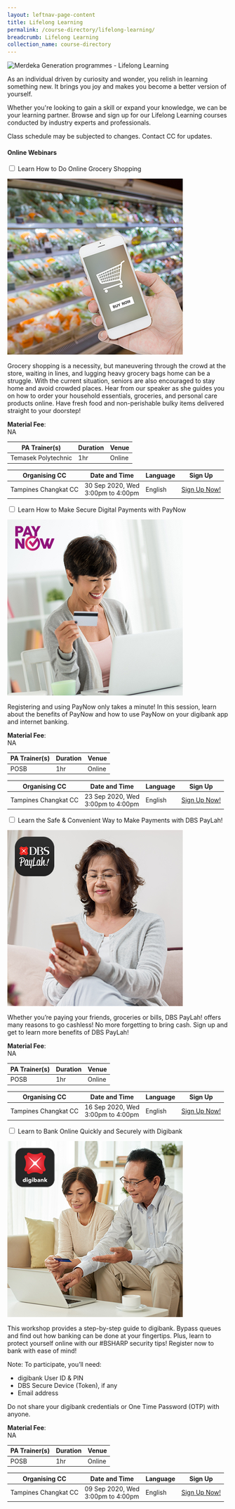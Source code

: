```yaml
---
layout: leftnav-page-content
title: Lifelong Learning
permalink: /course-directory/lifelong-learning/
breadcrumb: Lifelong Learning
collection_name: course-directory
---
```


<div class="courseAccordion">
	<div class="cdDesc">
		<p><img src="/images/course-directory/cd-banner-lifelonglearning.png" alt="Merdeka Generation programmes - Lifelong Learning"></p>
		<p>As an individual driven by curiosity and wonder, you relish in learning something new. It brings you joy and makes you become a better version of yourself.</p>
		<p>Whether you're looking to gain a skill or expand your knowledge, we can be your learning partner. Browse and sign up for our Lifelong Learning courses conducted by industry experts and professionals.</p>
		<p>Class schedule may be subjected to changes. Contact CC for updates.</p>
    </div>
	<div class="row">
		<div class="col">
			<div class="tabs lifelongLearning">
				<h4 id="online-webinars"><strong>Online Webinars</strong></h4>	
				<div class="tab">
					<a name="learnhowtodoonlinegroceryshoppingonlinewebinars"></a>
					<input type="checkbox" id="chck2020onlinewebinars_1">
					<label class="tab-label" for="chck2020onlinewebinars_1">Learn How to Do Online Grocery Shopping</label>
					<div class="tab-content">
						<div class="img-desc-container">
							<div class="img-container-left">
								<p><img src="/images/course-directory/lifelong-learning/tbn-learn-how-to-do-online-grocery-shopping-online-webinars.jpg" alt="Learn How to Do Online Grocery Shopping"></p>
							</div>
							<div class="desc-container-right">
								<p>Grocery shopping is a necessity, but maneuvering through the crowd at the store, waiting in lines, and lugging heavy grocery bags home can be a struggle. With the current situation, seniors are also encouraged to stay home and avoid crowded places. Hear from our speaker as she guides you on how to order your household essentials, groceries, and personal care products online. Have fresh food and non-perishable bulky items delivered straight to your doorstep!</p>
								<p class="desc_extra"><strong>Material Fee</strong>:<br>NA</p>		
							</div>
						</div>
					</div>
					<div class="tab-content">
						<div class="tbl-wrap"><table class="tbl tblsimpresp tblonline2">
							<thead>
								<tr>
									<th scope="col" class="tbl-subhdr">PA Trainer(s)</th>
									<th scope="col" class="tbl-subhdr">Duration</th>
									<th scope="col" class="tbl-subhdr">Venue</th>
								</tr>
							</thead>
							<tbody>
								<tr>
									<td data-label="PA Trainer(s):" class="tbl-conval">Temasek Polytechnic</td>
									<td data-label="Duration:" class="tbl-conval">1hr</td>
									<td data-label="Venue:" class="tbl-conval">Online</td>
								</tr>
							</tbody>
						</table></div>
					</div>
					<div class="tab-content">
						<div class="tbl-wrap"><table class="tbl tblsimpresp tblonline">
							<thead>
								<tr>
									<th scope="col" class="tbl-subhdr">Organising CC</th>
									<th scope="col" class="tbl-subhdr">Date and Time</th>
									<th scope="col" class="tbl-subhdr">Language</th>
									<th scope="col" class="tbl-subhdr">Sign Up</th>
								</tr>
							</thead>
							<tbody>
								<tr>
									<td data-label="Organising CC:" class="tbl-conval">Tampines Changkat CC</td>
									<td data-label="Date and Time:" class="tbl-conval">30 Sep 2020, Wed<br>3:00pm to 4:00pm</td>
									<td data-label="Language:" class="tbl-conval">English</td>
									<td data-label="Sign Up:" class="tbl-conval"><a href="https://www.onepa.gov.sg/class/details/c026803663" target="_blank" onclick="ga('send', 'event', 'Course Directory Links', 'Click-link','PA Sign Up', 'c026803663');">Sign Up Now!</a></td>
								</tr>
							</tbody>
						</table></div>
					</div>
				</div>	
				<div class="tab">
					<a name="learnhowtomakesecuredigitalpaymentswithpaynowonlinewebinars"></a>
					<input type="checkbox" id="chck2020onlinewebinars_2">
					<label class="tab-label" for="chck2020onlinewebinars_2">Learn How to Make Secure Digital Payments with PayNow</label>
					<div class="tab-content">
						<div class="img-desc-container">
							<div class="img-container-left">
								<p><img src="/images/course-directory/lifelong-learning/tbn-learn-how-to-make-secure-digital-payments-with-paynow-online-webinars.jpg" alt="Learn How to Make Secure Digital Payments with PayNow"></p>
							</div>
							<div class="desc-container-right">
								<p>Registering and using PayNow only takes a minute! In this session, learn about the benefits of PayNow and how to use PayNow on your digibank app and internet banking.</p>
								<p class="desc_extra"><strong>Material Fee</strong>:<br>NA</p>		
							</div>
						</div>
					</div>
					<div class="tab-content">
						<div class="tbl-wrap"><table class="tbl tblsimpresp tblonline2">
							<thead>
								<tr>
									<th scope="col" class="tbl-subhdr">PA Trainer(s)</th>
									<th scope="col" class="tbl-subhdr">Duration</th>
									<th scope="col" class="tbl-subhdr">Venue</th>
								</tr>
							</thead>
							<tbody>
								<tr>
									<td data-label="PA Trainer(s):" class="tbl-conval">POSB</td>
									<td data-label="Duration:" class="tbl-conval">1hr</td>
									<td data-label="Venue:" class="tbl-conval">Online</td>
								</tr>
							</tbody>
						</table></div>
					</div>
					<div class="tab-content">
						<div class="tbl-wrap"><table class="tbl tblsimpresp tblonline">
							<thead>
								<tr>
									<th scope="col" class="tbl-subhdr">Organising CC</th>
									<th scope="col" class="tbl-subhdr">Date and Time</th>
									<th scope="col" class="tbl-subhdr">Language</th>
									<th scope="col" class="tbl-subhdr">Sign Up</th>
								</tr>
							</thead>
							<tbody>
								<tr>
									<td data-label="Organising CC:" class="tbl-conval">Tampines Changkat CC</td>
									<td data-label="Date and Time:" class="tbl-conval">23 Sep 2020, Wed<br>3:00pm to 4:00pm</td>
									<td data-label="Language:" class="tbl-conval">English</td>
									<td data-label="Sign Up:" class="tbl-conval"><a href="https://www.onepa.gov.sg/class/details/c026802251" target="_blank" onclick="ga('send', 'event', 'Course Directory Links', 'Click-link','PA Sign Up', 'c026802251');">Sign Up Now!</a></td>
								</tr>
							</tbody>
						</table></div>
					</div>
				</div>		
				<div class="tab">
					<a name="learnthesafeandconvenientwaytomakepaymentswithdbspaylahonlinewebinars"></a>
					<input type="checkbox" id="chck2020onlinewebinars_3">
					<label class="tab-label" for="chck2020onlinewebinars_3">Learn the Safe & Convenient Way to Make Payments with DBS PayLah!</label>
					<div class="tab-content">
						<div class="img-desc-container">
							<div class="img-container-left">
								<p><img src="/images/course-directory/lifelong-learning/tbn-learn-the-safe-and-convenient-way-to-make-payments-with-dbs-paylah-online-webinars.jpg" alt="Learn the Safe & Convenient Way to Make Payments with DBS PayLah!"></p>
							</div>
							<div class="desc-container-right">
								<p>Whether you’re paying your friends, groceries or bills, DBS PayLah! offers many reasons to go cashless! No more forgetting to bring cash. Sign up and get to learn more benefits of DBS PayLah!</p>
								<p class="desc_extra"><strong>Material Fee</strong>:<br>NA</p>		
							</div>
						</div>
					</div>
					<div class="tab-content">
						<div class="tbl-wrap"><table class="tbl tblsimpresp tblonline2">
							<thead>
								<tr>
									<th scope="col" class="tbl-subhdr">PA Trainer(s)</th>
									<th scope="col" class="tbl-subhdr">Duration</th>
									<th scope="col" class="tbl-subhdr">Venue</th>
								</tr>
							</thead>
							<tbody>
								<tr>
									<td data-label="PA Trainer(s):" class="tbl-conval">POSB</td>
									<td data-label="Duration:" class="tbl-conval">1hr</td>
									<td data-label="Venue:" class="tbl-conval">Online</td>
								</tr>
							</tbody>
						</table></div>
					</div>
					<div class="tab-content">
						<div class="tbl-wrap"><table class="tbl tblsimpresp tblonline">
							<thead>
								<tr>
									<th scope="col" class="tbl-subhdr">Organising CC</th>
									<th scope="col" class="tbl-subhdr">Date and Time</th>
									<th scope="col" class="tbl-subhdr">Language</th>
									<th scope="col" class="tbl-subhdr">Sign Up</th>
								</tr>
							</thead>
							<tbody>
								<tr>
									<td data-label="Organising CC:" class="tbl-conval">Tampines Changkat CC</td>
									<td data-label="Date and Time:" class="tbl-conval">16 Sep 2020, Wed<br>3:00pm to 4:00pm</td>
									<td data-label="Language:" class="tbl-conval">English</td>
									<td data-label="Sign Up:" class="tbl-conval"><a href="https://www.onepa.gov.sg/class/details/c026802248" target="_blank" onclick="ga('send', 'event', 'Course Directory Links', 'Click-link','PA Sign Up', 'c026802248');">Sign Up Now!</a></td>
								</tr>
							</tbody>
						</table></div>
					</div>
				</div>	
				<div class="tab">
					<a name="learntobankonlinequicklyandsecurelywithdigibankonlinewebinars"></a>
					<input type="checkbox" id="chck2020onlinewebinars_4">
					<label class="tab-label" for="chck2020onlinewebinars_4">Learn to Bank Online Quickly and Securely with Digibank</label>
					<div class="tab-content">
						<div class="img-desc-container">
							<div class="img-container-left">
								<p><img src="/images/course-directory/lifelong-learning/tbn-learn-to-bank-online-quickly-and-securely-with-digibank-online-webinars.jpg" alt="Learn to Bank Online Quickly and Securely with Digibank"></p>
							</div>
							<div class="desc-container-right">
								<p>This workshop provides a step-by-step guide to digibank. Bypass queues and find out how banking can be done at your fingertips. Plus, learn to protect yourself online with our #BSHARP security tips! Register now to bank with ease of mind!</p>
								<p>Note: To participate, you’ll need:</p>
								<ul>
								<li>digibank User ID & PIN</li>
								<li>DBS Secure Device (Token), if any</li>
								<li>Email address</li>
								</ul>
								<p>Do not share your digibank credentials or One Time Password (OTP) with anyone.</p>
								<p class="desc_extra"><strong>Material Fee</strong>:<br>NA</p>		
							</div>
						</div>
					</div>
					<div class="tab-content">
						<div class="tbl-wrap"><table class="tbl tblsimpresp tblonline2">
							<thead>
								<tr>
									<th scope="col" class="tbl-subhdr">PA Trainer(s)</th>
									<th scope="col" class="tbl-subhdr">Duration</th>
									<th scope="col" class="tbl-subhdr">Venue</th>
								</tr>
							</thead>
							<tbody>
								<tr>
									<td data-label="PA Trainer(s):" class="tbl-conval">POSB</td>
									<td data-label="Duration:" class="tbl-conval">1hr</td>
									<td data-label="Venue:" class="tbl-conval">Online</td>
								</tr>
							</tbody>
						</table></div>
					</div>
					<div class="tab-content">
						<div class="tbl-wrap"><table class="tbl tblsimpresp tblonline">
							<thead>
								<tr>
									<th scope="col" class="tbl-subhdr">Organising CC</th>
									<th scope="col" class="tbl-subhdr">Date and Time</th>
									<th scope="col" class="tbl-subhdr">Language</th>
									<th scope="col" class="tbl-subhdr">Sign Up</th>
								</tr>
							</thead>
							<tbody>
								<tr>
									<td data-label="Organising CC:" class="tbl-conval">Tampines Changkat CC</td>
									<td data-label="Date and Time:" class="tbl-conval">09 Sep 2020, Wed<br>3:00pm to 4:00pm</td>
									<td data-label="Language:" class="tbl-conval">English</td>
									<td data-label="Sign Up:" class="tbl-conval"><a href="https://www.onepa.gov.sg/class/details/c026802257" target="_blank" onclick="ga('send', 'event', 'Course Directory Links', 'Click-link','PA Sign Up', 'c026802257');">Sign Up Now!</a></td>
								</tr>
							</tbody>
						</table></div>
					</div>
				</div>				
			</div>
		</div>
	</div>
	<!--<div class="row">
		<div class="col">
			<div class="tabs lifelongLearning">
				<h4 id="online-courses"><strong>Online Courses</strong></h4>
				<div class="tab">
					<a name="effectivecommunicationbetweengenerationschi"></a>
					<input type="checkbox" id="chck2020online_1">
					<label class="tab-label" for="chck2020online_1">Effective Communication between Generations (Mandarin)</label>
					<div class="tab-content">
						<div class="img-desc-container">
							<div class="img-container-left">
								<p><img src="/images/course-directory/lifelong-learning/tbn-effective-communication-between-generations.jpg" alt="Effective Communication between Generations"></p>
							</div>
							<div class="desc-container-right">
								<p>Join the conversation with this father-daughter duo, as they share tips and answer questions on how to improve communication with your Gen X/Y/Z children, grandchildren and colleagues.</p>		
								<p class="desc_extra"><strong>PA Trainer</strong>:<br>Irene Teo Li Xin</p>
								<p class="desc_extra"><strong>Material Fee</strong>:<br>NA</p>
							</div>
						</div>
					</div>
					<div class="tab-content">
						<div class="tbl-wrap"><table class="tbl tblsimpresp">
							<thead>
								<tr>
									<th scope="col" class="tbl-subhdr">Course Fee</th>
									<th scope="col" class="tbl-subhdr">Duration</th>
									<th scope="col" class="tbl-subhdr">Venue</th>
								</tr>
							</thead>
							<tbody>
								<tr>
									<td data-label="Course Fee:" class="tbl-conval">$10</td>
									<td data-label="Duration:" class="tbl-conval">1hr</td>
									<td data-label="Venue:" class="tbl-conval">Online</td>
								</tr>
							</tbody>
						</table></div>
					</div>
					<div class="tab-content">
						<div class="tbl-wrap"><table class="tbl tblsimpresp tblonline">
							<thead>
								<tr>
									<th scope="col" class="tbl-subhdr">Organising CC</th>
									<th scope="col" class="tbl-subhdr">Date and Time</th>
									<th scope="col" class="tbl-subhdr">Language</th>
									<th scope="col" class="tbl-subhdr">Sign Up</th>
								</tr>
							</thead>
							<tbody>
								<tr>
									<td data-label="Organising CC:" class="tbl-conval">Woodlands Galaxy CC</td>
									<td data-label="Date and Time:" class="tbl-conval">18 Jul 2020, Sat<br>2:00pm to 3:00pm</td>
									<td data-label="Language:" class="tbl-conval">English</td>
									<td data-label="Sign Up:" class="tbl-conval"><a href="https://www.onepa.gov.sg/class/details/c026794618" target="_blank">Sign Up Now!</a></td>
								</tr>
							</tbody>
						</table></div>
					</div>
				</div>				
			</div>
		</div>
	</div>-->
</div>
